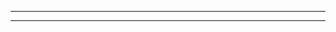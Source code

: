 <hr/>
<div style="display: none;justify-content: space-around;">
<img src='https://upload.wikimedia.org/wikipedia/commons/thumb/4/44/Microsoft_logo.svg/2048px-Microsoft_logo.svg.png' alt='github' height='60'>
<img src='https://assets.codeguru.com/uploads/2021/08/C-Sharp-Tutorials.png' alt='github' height='60'>
<img
src='https://upload.wikimedia.org/wikipedia/commons/thumb/e/ee/.NET_Core_Logo.svg/2048px-.NET_Core_Logo.svg.png' alt='github' height='60' style="margin-right: 15px;">
<img src='https://upload.wikimedia.org/wikipedia/commons/thumb/d/d0/Blazor.png/800px-Blazor.png' alt='github' height='60' style="margin-right: 10px;">
<img src='https://www.opc-router.de/wp-content/uploads/2020/05/REST_socialmedia.jpg' alt='github' height='60'>
<img src='https://encrypted-tbn0.gstatic.com/images?q=tbn:ANd9GcQKGUQBj2AGeHbeHzjW4AS0VOCMara3BDjX7w&s' alt='github' height='60' style="margin-left: -5px;">
<img src='https://clipground.com/images/sql-server-logo-png-1.png' alt='github' height='60' style="margin-left: -5px;">
<img src='https://dwglogo.com/wp-content/uploads/2017/09/1300px-Docker_container_engine_logo.png' alt='github' height='60' style="margin-right: 5px;">
<img src='https://swimburger.net/media/ppnn3pcl/azure.png' alt='github' height='60' >
</div>
<hr/>
